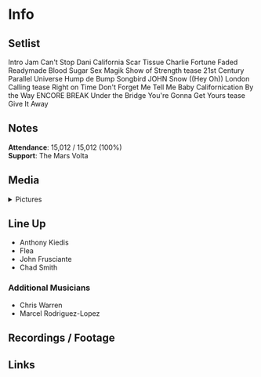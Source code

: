 # Info

## Setlist

Intro Jam
Can't Stop
Dani California
Scar Tissue
Charlie
Fortune Faded
Readymade
Blood Sugar Sex Magik
Show of Strength tease
21st Century
Parallel Universe
Hump de Bump
Songbird JOHN
Snow ((Hey Oh))
London Calling tease
Right on Time
Don't Forget Me
Tell Me Baby
Californication
By the Way
ENCORE BREAK
Under the Bridge
You're Gonna Get Yours tease
Give It Away

## Notes

**Attendance**: 15,012 / 15,012 (100%)
<br>
**Support**: The Mars Volta

## Media 

<details>
  <summary>Pictures</summary>
  <!--<img alt="Setlist" title="Setlist" src="_.jpg" height="200" />
  <img alt="Flyer" title="Flyer" src="_.jpg" height="200" />
  <img alt="Clipper" title="Clipper" src="_.jpg" height="200" />
  <img alt="Ticket" title="Ticket" src="_.jpg" height="200" />
  -->
</details>

## Line Up

* Anthony Kiedis
* Flea
* John Frusciante
* Chad Smith

### Additional Musicians

* Chris Warren  
* Marcel Rodriguez-Lopez

## Recordings / Footage

## Links